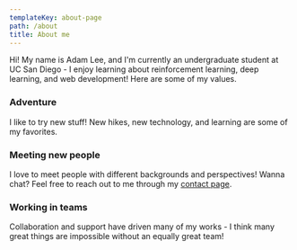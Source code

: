 ```yaml
---
templateKey: about-page
path: /about
title: About me
---
```

Hi! My name is Adam Lee, and I'm currently an undergraduate student at UC San Diego - I enjoy learning about reinforcement learning, deep learning, and web development! Here are some of my values.

### Adventure

I like to try new stuff! New hikes, new technology, and learning are some of my favorites.

### Meeting new people

I love to meet people with different backgrounds and perspectives! Wanna chat? Feel free to reach out to me through my [contact page](/contact).

### Working in teams

Collaboration and support have driven many of my works - I think many great things are impossible without an equally great team!